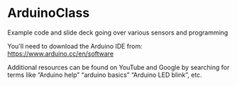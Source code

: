 # ArduinoClass
Example code and slide deck going over various sensors and programming

You'll need to download the Arduino IDE from: 
https://www.arduino.cc/en/software

Additional resources can be found on YouTube and Google by searching for terms like “Arduino help”  “arduino basics”  “Arduino LED blink”, etc.

